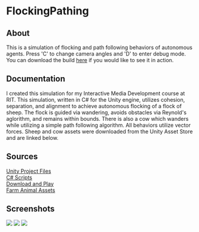 # FlockingPathing
## About
This is a simulation of flocking and path following behaviors of autonomous agents. Press 'C' to change camera angles and 'D' to enter debug mode. You can download the build [here](ProjectFiles/Builds/Flocking&Pathing.zip) if you would like to see it in action.
## Documentation
I created this simulation for my Interactive Media Development course at RIT. This simulation, written in C# for the Unity engine, utilizes cohesion, separation, and alignment to achieve autonomous flocking of a flock of sheep. The flock is guided via wandering, avoids obstacles via Reynold's aglorithm, and remains within bounds. There is also a cow which wanders while utilizing a simple path following algorithm. All behaviors utilize vector forces. Sheep and cow assets were downloaded from the Unity Asset Store and are linked below.
## Sources 
[Unity Project Files](ProjectFiles)  
[C# Scripts](ProjectFiles/Assets/Scripts)  
[Download and Play](ProjectFiles/Builds/Flocking&Pathing.zip)  
[Farm Animal Assets](https://assetstore.unity.com/packages/3d/farm-animals-set-97945)
## Screenshots
![](ScreenShots/InktoberAsteroids_screen3.png?raw=true)
![](ScreenShots/InktoberAsteroids_screen1.png?raw=true)
![](ScreenShots/InktoberAsteroids_screen2.png?raw=true)
